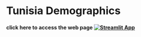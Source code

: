 # Tunisia Demographics

#### click here to access the web page [![Streamlit App](https://static.streamlit.io/badges/streamlit_badge_black_white.svg)](https://moe-men-tunisia-demographics-app-q3e13b.streamlit.app)
